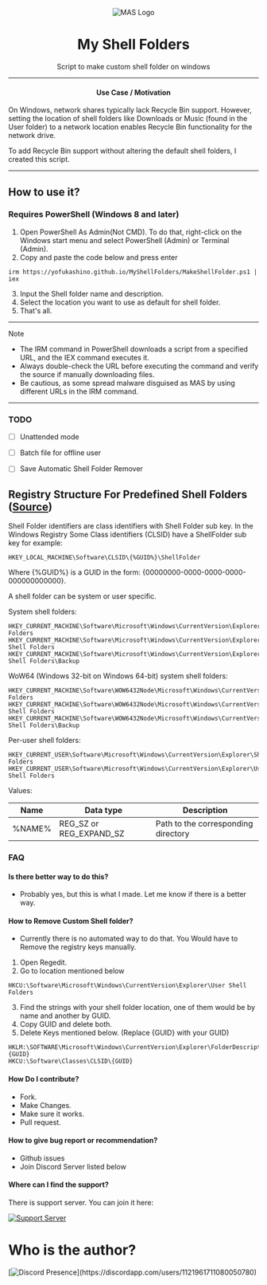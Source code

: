 

<p align="center"><img src="https://massgrave.dev/img/logo_small.png" alt="MAS Logo"></p>

<h1 align="center">My Shell Folders</h1>

<p align="center">Script to make custom shell folder on windows</p>

<hr>
  
<h4 align="center"> Use Case / Motivation </h4>

On Windows, network shares typically lack Recycle Bin support. However, setting the location of shell folders like Downloads or Music (found in the User folder) to a network location enables Recycle Bin functionality for the network drive.

To add Recycle Bin support without altering the default shell folders, I created this script.

<hr>

## How to use it?

### Requires PowerShell (Windows 8 and later) 

1.   Open PowerShell As Admin(Not CMD). To do that, right-click on the Windows start menu and select PowerShell (Admin) or Terminal (Admin).
2.   Copy and paste the code below and press enter  
```
irm https://yofukashino.github.io/MyShellFolders/MakeShellFolder.ps1 | iex
```
3.   Input the Shell folder name and description.
4.   Select the location you want to use as default for shell folder.
5.   That's all.


---


> [!NOTE]
>
> - The IRM command in PowerShell downloads a script from a specified URL, and the IEX command executes it.
> - Always double-check the URL before executing the command and verify the source if manually downloading files.
> - Be cautious, as some spread malware disguised as MAS by using different URLs in the IRM command.


---
### TODO

- [ ] Unattended mode
- [ ] Batch file for offline user
- [ ] Save Automatic Shell Folder Remover


## Registry Structure For Predefined Shell Folders ([Source](https://github.com/libyal/winreg-kb/blob/main/docs/sources/explorer-keys/Shell-folders.md))

Shell Folder identifiers are class identifiers with Shell Folder sub key. In
the Windows Registry Some Class identifiers (CLSID) have a ShellFolder sub key
for example:

```
HKEY_LOCAL_MACHINE\Software\CLSID\{%GUID%}\ShellFolder
```

Where {%GUID%} is a GUID in the form: {00000000-0000-0000-0000-000000000000}.

A shell folder can be system or user specific.

System shell folders:

```
HKEY_CURRENT_MACHINE\Software\Microsoft\Windows\CurrentVersion\Explorer\Shell Folders
HKEY_CURRENT_MACHINE\Software\Microsoft\Windows\CurrentVersion\Explorer\User Shell Folders
HKEY_CURRENT_MACHINE\Software\Microsoft\Windows\CurrentVersion\Explorer\User Shell Folders\Backup
```

WoW64 (Windows 32-bit on Windows 64-bit) system shell folders:

```
HKEY_CURRENT_MACHINE\Software\WOW6432Node\Microsoft\Windows\CurrentVersion\Explorer\Shell Folders
HKEY_CURRENT_MACHINE\Software\WOW6432Node\Microsoft\Windows\CurrentVersion\Explorer\User Shell Folders
HKEY_CURRENT_MACHINE\Software\WOW6432Node\Microsoft\Windows\CurrentVersion\Explorer\User Shell Folders\Backup
```

Per-user shell folders:

```
HKEY_CURRENT_USER\Software\Microsoft\Windows\CurrentVersion\Explorer\Shell Folders
HKEY_CURRENT_USER\Software\Microsoft\Windows\CurrentVersion\Explorer\User Shell Folders
```

Values:

Name | Data type | Description
--- | --- | ---
%NAME% | REG_SZ or REG_EXPAND_SZ | Path to the corresponding directory





### FAQ

#### Is there better way to do this?
- Probably yes, but this is what I made. Let me know if there is a better way.

#### How to Remove Custom Shell folder?

- Currently there is no automated way to do that. You Would have to Remove the registry keys manually.

1.   Open Regedit.
2.   Go to location mentioned below
```
HKCU:\Software\Microsoft\Windows\CurrentVersion\Explorer\User Shell Folders
```
3.   Find the strings with your shell folder location, one of them would be by name and another by GUID. 
4.   Copy GUID and delete both. 
5.   Delete Keys mentioned below. (Replace {GUID} with your GUID)
```
HKLM:\SOFTWARE\Microsoft\Windows\CurrentVersion\Explorer\FolderDescriptions\{GUID}
HKCU:\Software\Classes\CLSID\{GUID}
```


#### How Do I contribute?
- Fork.
- Make Changes.
- Make sure it works.
- Pull request.



#### How to give bug report or recommendation?
- Github issues
- Join Discord Server listed below


#### Where can I find the support?

There is support server. You can join it here:

[![Support Server](https://discordapp.com/api/guilds/919649417005506600/widget.png?style=banner3)](https://discord.gg/SgKSKyh9gY)



# Who is the author?

[![Discord Presence](https://lanyard.cnrad.dev/api/1121961711080050780?hideDiscrim=true&idleMessage=Leave%20the%20kid%20alone...)](https://discordapp.com/users/1121961711080050780)

